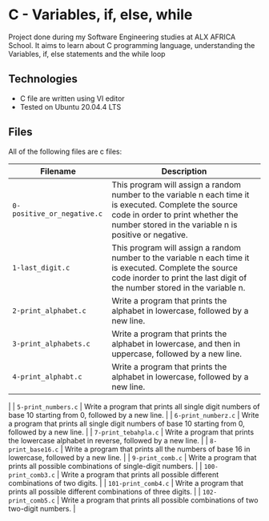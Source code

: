 # C - Variables, if, else, while

Project done during  my Software Engineering studies at ALX AFRICA School. It aims to learn about C programming language, understanding the 
Variables, if, else statements and the while loop

## Technologies
* C file are written using VI editor
* Tested on Ubuntu 20.04.4 LTS

## Files
All of the following files are c files:

| Filename | Description |
| -------- | ----------- |
| `0-positive_or_negative.c` | This program will assign a random number to the variable n each time it is executed. Complete the source code in order to print whether the number stored in the variable n is positive or negative. |
| `1-last_digit.c` | This program will assign a random number to the variable n each time it is executed. Complete the source code inorder to print the last digit of the number stored in the variable n. |
| `2-print_alphabet.c` | Write a program that prints the alphabet in lowercase, followed by a new line. |
| `3-print_alphabets.c` | Write a program that prints the alphabet in lowercase, and then in uppercase, followed by a new line.|
| `4-print_alphabt.c` | Write a program that prints the alphabet in lowercase, followed by a new line.

 |
| `5-print_numbers.c` | Write a program that prints all single digit numbers of base 10 starting from 0, followed by a new line. |
| `6-print_numberz.c` | Write a program that prints all single digit numbers of base 10 starting from 0, followed by a new line. |
| `7-print_tebahpla.c` | Write a program that prints the lowercase alphabet in reverse, followed by a new line. |
| `8-print_base16.c` | Write a program that prints all the numbers of base 16 in lowercase, followed by a new line. |
| `9-print_comb.c` | Write a program that prints all possible combinations of single-digit numbers. |
| `100-print_comb3.c` | Write a program that prints all possible different combinations of two digits. |
| `101-print_comb4.c` | Write a program that prints all possible different combinations of three digits. |
| `102-print_comb5.c` | Write a program that prints all possible combinations of two two-digit numbers. |
